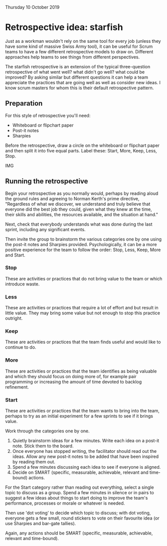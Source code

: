 Thursday 10 October 2019

# Retrospective idea: starfish

Just as a workman wouldn't rely on the same tool for every job (unless they have some kind of massive Swiss Army tool), it can be useful for Scrum teams to have a few different retrospective models to draw on. Different approaches help teams to see things from different perspectives.

The starfish retrospective is an extension of the typical three-question retrospective of what went well? what didn't go well? what could be improved? By asking similar but different questions it can help a team appreciate the practices that are going well as well as consider new ideas. I know scrum masters for whom this is their default retrospective pattern.

## Preparation

For this style of retrospective you'll need:

* Whiteboard or flipchart paper
* Post-it notes
* Sharpies

Before the retrospective, draw a circle on the whiteboard or flipchart paper and then split it into five equal parts. Label these: Start, More, Keep, Less, Stop.

IMG

## Running the retrospective

Begin your retrospective as you normally would, perhaps by reading aloud the ground rules and agreeing to Norman Kerth's prime directive, "Regardless of what we discover, we understand and truly believe that everyone did the best job they could, given what they knew at the time, their skills and abilities, the resources available, and the situation at hand."

Next, check that everybody understands what was done during the last sprint, including any significant events.

Then invite the group to brainstorm the various categories one by one using the post-it notes and Sharpies provided. Psychologically, it can be a more positive experience for the team to follow the order: Stop, Less, Keep, More and Start.

### Stop

These are activities or practices that do not bring value to the team or which introduce waste.

### Less

These are activities or practices that require a lot of effort and but result in little value. They may bring some value but not enough to stop this practice outright.

### Keep

These are activities or practices that the team finds useful and would like to continue to do.

### More

These are activities or practices that the team identifies as being valuable and which they should focus on doing more of, for example pair programming or increasing the amount of time devoted to backlog refinement.

### Start

These are activities or practices that the team wants to bring into the team, perhaps to try as an initial experiment for a few sprints to see if it brings value.

Work through the categories one by one.

1. Quietly brainstorm ideas for a few minutes. Write each idea on a post-it note. Stick them to the board.
2. Once everyone has stopped writing, the facilitator should read out the ideas. Allow any new post-it notes to be added that have been inspired by reading them out.
3. Spend a few minutes discussing each idea to see if everyone is aligned.
4. Decide on SMART (specific, measurable, achievable, relevant and time-bound) actions.

For the Start category rather than reading out everything, select a single topic to discuss as a group. Spend a few minutes in silence or in pairs to suggest a few ideas about things to start doing to improve the team's performance, processes or morale or whatever is needed.

Then use 'dot voting' to decide which topic to discuss; with dot voting, everyone gets a few small, round stickers to vote on their favourite idea (or use Sharpies and bar-gate tallies).

Again, any actions should be SMART (specific, measurable, achievable, relevant and time-bound).
